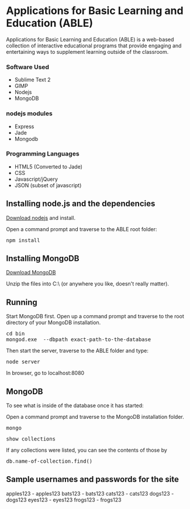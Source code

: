 # Applications for Basic Learning and Education (ABLE) #

Applications for Basic Learning and Education (ABLE) is a web-based collection of interactive educational programs that 
provide engaging and entertaining ways to supplement learning outside of the classroom.

### Software Used ###
* Sublime Text 2
* GIMP
* Nodejs
* MongoDB

### nodejs modules ###
* Express
* Jade
* Mongodb

### Programming Languages ###
* HTML5 (Converted to Jade)
* CSS
* Javascript/jQuery
* JSON (subset of javascript)

## Installing node.js and the dependencies
[Download nodejs](http://nodejs.org/download/) and install.

Open a command prompt and traverse to the ABLE root folder:
<pre>npm install</pre>

## Installing MongoDB ##
[Download MongoDB](http://www.mongodb.org/downloads)

Unzip the files into C:\ (or anywhere you like, doesn't really matter).

## Running ##
Start MongoDB first. Open up a command prompt and traverse to the root directory of your MongoDB installation.
<pre>cd bin
mongod.exe  --dbpath exact-path-to-the-database</pre>

Then start the server, traverse to the ABLE folder and type:
<pre>node server</pre>

In browser, go to localhost:8080

## MongoDB ##
To see what is inside of the database once it has started:

Open a command prompt and traverse to the MongoDB installation folder.
<pre>mongo</pre>
<pre>show collections</pre>

If any collections were listed, you can see the contents of those by
<pre>db.name-of-collection.find()</pre>

## Sample usernames and passwords for the site ##
apples123 - apples123
bats123 - bats123
cats123 - cats123
dogs123 - dogs123
eyes123 - eyes123
frogs123 - frogs123